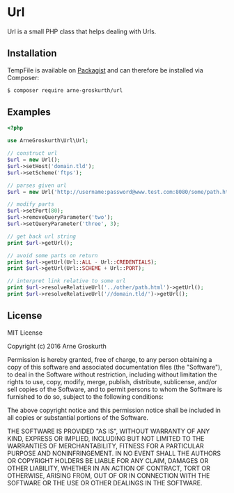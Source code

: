 # Url

Url is a small PHP class that helps dealing with Urls.

## Installation

TempFile is available on [Packagist](https://packagist.org/packages/arne-groskurth/url) and can therefore be installed via Composer:

```bash
$ composer require arne-groskurth/url
```

## Examples

```php
<?php

use ArneGroskurth\Url\Url;

// construct url
$url = new Url();
$url->setHost('domain.tld');
$url->setScheme('ftps');

// parses given url
$url = new Url('http://username:password@www.test.com:8080/some/path.html?one=1&two=2#myfrag');

// modify parts
$url->setPort(80);
$url->removeQueryParameter('two');
$url->setQueryParameter('three', 3);

// get back url string
print $url->getUrl();

// avoid some parts on return
print $url->getUrl(Url::ALL - Url::CREDENTIALS);
print $url->getUrl(Url::SCHEME + Url::PORT);

// interpret link relative to some url
print $url->resolveRelativeUrl('../other/path.html')->getUrl();
print $url->resolveRelativeUrl('//domain.tld/')->getUrl();

```

## License

MIT License

Copyright (c) 2016 Arne Groskurth

Permission is hereby granted, free of charge, to any person obtaining a copy
of this software and associated documentation files (the "Software"), to deal
in the Software without restriction, including without limitation the rights
to use, copy, modify, merge, publish, distribute, sublicense, and/or sell
copies of the Software, and to permit persons to whom the Software is
furnished to do so, subject to the following conditions:

The above copyright notice and this permission notice shall be included in all
copies or substantial portions of the Software.

THE SOFTWARE IS PROVIDED "AS IS", WITHOUT WARRANTY OF ANY KIND, EXPRESS OR
IMPLIED, INCLUDING BUT NOT LIMITED TO THE WARRANTIES OF MERCHANTABILITY,
FITNESS FOR A PARTICULAR PURPOSE AND NONINFRINGEMENT. IN NO EVENT SHALL THE
AUTHORS OR COPYRIGHT HOLDERS BE LIABLE FOR ANY CLAIM, DAMAGES OR OTHER
LIABILITY, WHETHER IN AN ACTION OF CONTRACT, TORT OR OTHERWISE, ARISING FROM,
OUT OF OR IN CONNECTION WITH THE SOFTWARE OR THE USE OR OTHER DEALINGS IN THE
SOFTWARE.
